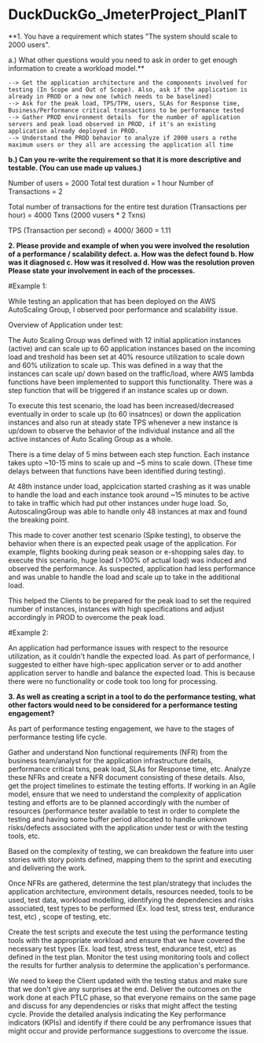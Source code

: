 # DuckDuckGo_JmeterProject_PlanIT

**1. You have a requirement which states
"The system should scale to 2000 users".

a.) What other questions would you need to ask in order to get enough information to create
a workload model.**

	--> Get the application architecture and the components involved for testing (In Scope and Out of Scope). Also, ask if the application is already in PROD or a new one (which needs to be baselined)
	--> Ask for the peak load, TPS/TPH, users, SLAs for Response time, Business/Performance critical transactions to be performance tested
	--> Gather PROD environment details  for the number of application servers and peak load observed in PROD, if it's an existing application already deployed in PROD.
	--> Understand the PROD behavior to analyze if 2000 users a rethe maximum users or they all are accessing the application all time 
		
**b.) Can you re-write the requirement so that it is more descriptive and testable. (You can use
made up values.)**

Number of users = 2000
Total test duration = 1 hour
Number of Transactions = 2

Total number of transactions for the entire test duration (Transactions per hour) = 4000 Txns (2000 vusers * 2 Txns)

TPS (Transaction per second) = 4000/ 3600 = 1.11 

**2. Please provide and example of when you were involved the resolution of a
performance / scalability defect.
a. How was the defect found
b. How was it diagnosed
c. How was it resolved
d. How was the resolution proven
Please state your involvement in each of the processes.**

#Example 1:

While testing an application that has been deployed on the AWS AutoScaling Group, I observed poor performance and scalability issue.

Overview of Application under test:

The Auto Scaling Group was defined with 12 initial application instances (active) and can scale up to 60 application instances based on the incoming load and 
treshold has been set at 40% resource utilization to scale down and 60% utilization to scale up.
This was defined in a way that the instances can scale up/ down based on the traffic/load, where AWS lambda functions have been implemented to support this functionality.
There was a step function that will be triggered if an instance scales up or down.

To execute this test scenario, the load has been increased/decreased eventually in order to scale up (to 60 insatnces) or down the application instances and also run
at steady state TPS whenever a new instance is up/down to observe the behavior of the individual instance and all the active instances of Auto Scaling Group as a whole.

There is a time delay of 5 mins between each step function. Each instance takes upto 
~10-15 mins to scale up and ~5 mins to scale down. (These time delays between that functions have been identified during testing). 

At 48th instance under load, applcication started crashing as it was unable to handle the load and each instance took around ~15 minutes to be active to take in traffic
which had put other instances under huge load. So, AutoscalingGroup was able to handle only 48 instances at max and found the breaking point. 

This made to cover another test scenario (Spike testing), to observe the behavior when there is an expected peak usage of the application. For example, flights booking during peak season 
or e-shopping sales day. to execute this scenario, huge load (>100% of actual load) was induced and observed the performance. As suspected, application had less performance
and was unable to handle the load and scale up to take in the additional load. 

This helped the Clients to be prepared for the peak load to set the required number of instances, instances with high specifications and adjust accordingly in PROD to overcome the peak load.



#Example 2:

An application had performance issues with respect to the resource utilization, as it couldn't handle the expected load. As part of performance, I suggested 
to either have high-spec application server or to add another application server to handle and balance the expected load. This is because there were no functionality or code 
took too long for processing.


**3. As well as creating a script in a tool to do the performance testing, what other factors would
need to be considered for a performance testing engagement?**

As part of performance testing engagement, we have to the stages of performance testing life cycle. 

Gather and understand Non functional requirements (NFR) from the business team/analyst for the application infrastructure details, performance critical txns, peak load, SLAs for Response time, etc. Analyze these NFRs and create a NFR document consisting of these details. Also, get the project timelines to estimate the testing efforts. If working in an Agile model, ensure that we need to understand the complexity of application testing and efforts are to be planned accordingly with the number of resources (performance tester available to test in order to complete the testing and having some buffer period allocated to handle unknown risks/defects associated with the application under test or with the testing tools, etc. 
	
Based on the complexity of testing, we can breakdown the feature into user stories with story points defined, mapping them to the sprint and executing and delivering the work.
	
Once NFRs are gathered, determine the test plan/strategy that includes the application architecture, environment details, resources needed, tools to be used, test data, workload modelling, identifying the dependencies and risks associated, test types to be performed (Ex. load test, stress test, endurance test, etc) , scope of testing, etc.

Create the test scripts and execute the test using the performance testing tools with the appropriate workload and ensure that we have covered the necessary test types (Ex. load test, stress test, endurance test, etc) as defined in the test plan. Monitor the test using monitoring tools and collect the results for further analysis to determine the application's performance.

We need to keep the Client updated with the testing status and make sure that we don't give any surprises at the end. Deliver the outcomes on the work done at each PTLC phase, so that everyone remains on the same page and discuss	for any dependencies or risks that might affect the testing cycle. Provide the detailed analysis indicating the Key performance indicators (KPIs) and identify if there could be any perfromance issues that might occur and provide performance suggestions to overcome the issue.

 







